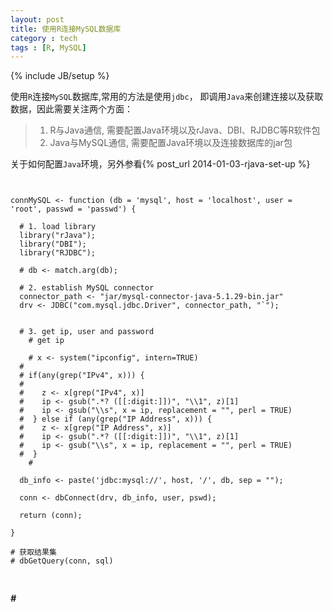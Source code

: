 ```yaml
---
layout: post
title: 使用R连接MySQL数据库
category : tech
tags : [R, MySQL]
---
```

{% include JB/setup %}

使用`R`连接`MySQL`数据库,常用的方法是使用`jdbc`， 即调用`Java`来创建连接以及获取数据，因此需要关注两个方面：

> 1. R与Java通信, 需要配置Java环境以及rJava、DBI、RJDBC等R软件包
> 2. Java与MySQL通信, 需要配置Java环境以及连接数据库的jar包

关于如何配置`Java`环境，另外参看{% post_url 2014-01-03-rjava-set-up %}

<pre>
<code class="R">

connMySQL <- function (db = 'mysql', host = 'localhost', user = 'root', passwd = 'passwd') {
  
  # 1. load library
  library("rJava");
  library("DBI");
  library("RJDBC");
  
  # db <- match.arg(db);
  
  # 2. establish MySQL connector
  connector_path <- "jar/mysql-connector-java-5.1.29-bin.jar"
  drv <- JDBC("com.mysql.jdbc.Driver", connector_path, "`");
  
  
  # 3. get ip, user and password 
	# get ip 
	
	# x <- system("ipconfig", intern=TRUE)
  #  
  # if(any(grep("IPv4", x))) {
  #     
  #    z <- x[grep("IPv4", x)]
  #    ip <- gsub(".*? ([[:digit:]])", "\\1", z)[1]
  #    ip <- gsub("\\s", x = ip, replacement = "", perl = TRUE)
  #  } else if (any(grep("IP Address", x))) {
  #    z <- x[grep("IP Address", x)]
  #    ip <- gsub(".*? ([[:digit:]])", "\\1", z)[1]
  #    ip <- gsub("\\s", x = ip, replacement = "", perl = TRUE)
  #  }
	# 
  
  db_info <- paste('jdbc:mysql://', host, '/', db, sep = "");
  
  conn <- dbConnect(drv, db_info, user, pswd);
  
  return (conn);
  
}

# 获取结果集
# dbGetQuery(conn, sql)

</code>
</pre>

***#***